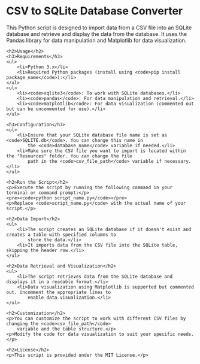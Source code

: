<!DOCTYPE html>
<html>

<head>
    <title>CSV to SQLite Database Converter</title>
</head>

<body>
    <h1>CSV to SQLite Database Converter</h1>
    <p>This Python script is designed to import data from a CSV file into an SQLite database and retrieve and display
        the data from the database. It uses the Pandas library for data manipulation and Matplotlib for data
        visualization.</p>

    <h2>Usage</h2>
    <h3>Requirements</h3>
    <ul>
        <li>Python 3.x</li>
        <li>Required Python packages (install using <code>pip install package_name</code>):</li>
    </ul>
    <ul>
        <li><code>sqlite3</code>: To work with SQLite databases.</li>
        <li><code>pandas</code>: For data manipulation and retrieval.</li>
        <li><code>matplotlib</code>: For data visualization (commented out but can be uncommented for use).</li>
    </ul>

    <h3>Configuration</h3>
    <ul>
        <li>Ensure that your SQLite database file name is set as <code>SQLITE.db</code>. You can change this name in
            the <code>database_name</code> variable if needed.</li>
        <li>Make sure the CSV file you want to import is located within the "Resources" folder. You can change the file
            path in the <code>csv_file_path</code> variable if necessary.</li>
    </ul>

    <h2>Run the Script</h2>
    <p>Execute the script by running the following command in your terminal or command prompt:</p>
    <pre><code>python script_name.py</code></pre>
    <p>Replace <code>script_name.py</code> with the actual name of your script.</p>

    <h2>Data Import</h2>
    <ul>
        <li>The script creates an SQLite database if it doesn't exist and creates a table with specified columns to
            store the data.</li>
        <li>It imports data from the CSV file into the SQLite table, skipping the header row.</li>
    </ul>

    <h2>Data Retrieval and Visualization</h2>
    <ul>
        <li>The script retrieves data from the SQLite database and displays it in a readable format.</li>
        <li>Data visualization using Matplotlib is supported but commented out. Uncomment the appropriate lines to
            enable data visualization.</li>
    </ul>

    <h2>Customization</h2>
    <p>You can customize the script to work with different CSV files by changing the <code>csv_file_path</code>
        variable and the table structure.</p>
    <p>Modify the code for data visualization to suit your specific needs.</p>

    <h2>License</h2>
    <p>This script is provided under the MIT License.</p>
</body>

</html>
